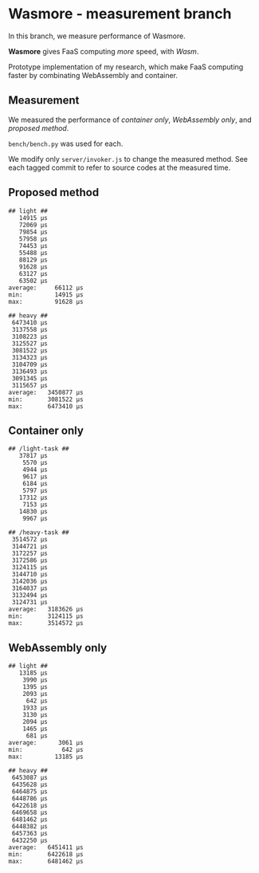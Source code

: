 # Wasmore - measurement branch

In this branch, we measure performance of Wasmore.

**Wasmore** gives FaaS computing _more_ speed, with _Wasm_.

Prototype implementation of my research, which make FaaS computing faster by combinating WebAssembly and container.

## Measurement

We measured the performance of _container only_, _WebAssembly only_, and _proposed method_.

`bench/bench.py` was used for each.

We modify only `server/invoker.js` to change the measured method. See each tagged commit to refer to source codes at the measured time.

## Proposed method

```
## light ##
   14915 μs
   72069 μs
   79854 μs
   57958 μs
   74453 μs
   55488 μs
   88129 μs
   91628 μs
   63127 μs
   63502 μs
average:     66112 μs
min:         14915 μs
max:         91628 μs

## heavy ##
 6473410 μs
 3137558 μs
 3108223 μs
 3125527 μs
 3081522 μs
 3134323 μs
 3104709 μs
 3136493 μs
 3091345 μs
 3115657 μs
average:   3450877 μs
min:       3081522 μs
max:       6473410 μs
```

## Container only

```
## /light-task ##
   37817 μs
    5570 μs
    4944 μs
    9617 μs
    6184 μs
    5797 μs
   17312 μs
    7153 μs
   14830 μs
    9967 μs

## /heavy-task ##
 3514572 μs
 3144721 μs
 3172257 μs
 3172586 μs
 3124115 μs
 3144710 μs
 3142036 μs
 3164037 μs
 3132494 μs
 3124731 μs
average:   3183626 μs
min:       3124115 μs
max:       3514572 μs
```

## WebAssembly only

```
## light ##
   13185 μs
    3990 μs
    1395 μs
    2093 μs
     642 μs
    1933 μs
    3130 μs
    2094 μs
    1465 μs
     681 μs
average:      3061 μs
min:           642 μs
max:         13185 μs

## heavy ##
 6453087 μs
 6435628 μs
 6464875 μs
 6448786 μs
 6422618 μs
 6469658 μs
 6481462 μs
 6448382 μs
 6457363 μs
 6432250 μs
average:   6451411 μs
min:       6422618 μs
max:       6481462 μs
```
